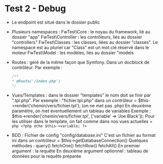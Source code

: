 # Test 2 - Debug

- Le endpoint est situé dans le dossier public
- Plusieurs namespaces :
    FwTest\Core : le noyau du framework, lié au dossier "app"
    FwTest\Controller : les contrôleurs, liés au dossier "controllers"
    FwTest\Classes : les classes, liées au dossier "classes". Le namespace est au pluriel car "Class" est un mot clé réservé dans le moteur
    FwTest\Model : les modèles, liés au dossier "models
- Routes : géré de la même façon que Symfony. Dans un docblock de contrôleur. Par exemple :

    ```php
    /**
    * @Route('/index.php')
    */
    ```

- Vues/Templates :
    dans le dossier "templates"
    le nom doit se finir par ".tpl.php". Par exemple : "fichier.tpl.php"
    dans un contrôleur = $this->render('chemin/vers/fichier.tpl'); (on ne met pas .php)
        En deuxième paramètre, on met éventuellement un tableau de variables
            Exemple : $this->render('chemin/vers/fichier.tpl', ['variable' => 'Joe Black']);
            Pour les utiliser dans le template, on fait comme dans nos vues actuelles = ```php <?php echo $this->variable; ?>```
- BDD :
    Fichier de config "config/database.ini"
        C'est un fichier au format ini
    dans un contrôleur = $this->getDatabaseConnection()
    Quelques méthodes :
        query()
        fetchOne()
        fetchRow()
        fetchAll()
        En premier argument : la requête
        En deuxième argument optionnel : tableau de données pour la requête préparée
